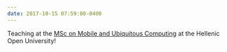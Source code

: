 ```yaml
---
date: 2017-10-15 07:59:00-0400
---
```


Teaching at the [MSc on Mobile and Ubiquitous Computing](http://sdy.eap.gr) at the Hellenic Open University!
